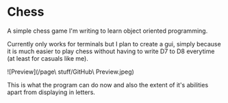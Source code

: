 # Chess
A simple chess game I'm writing to learn object oriented programming.

Currently only works for terminals but I plan to create a gui, simply because it is much easier to play chess without having to write D7 to D8 everytime (at least for casuals like me).

![Preview](/page\ stuff/GitHub\ Preview.jpeg)

This is what the program can do now and also the extent of it's abilities apart from displaying in letters.
